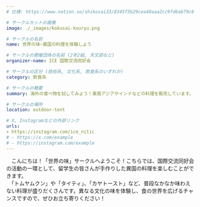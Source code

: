 ```yaml
---
# 仕様: https://www.notion.so/shikosai33/8345f5b29cea40aaa2cc9fd6ab79c6a6?pvs=4#5438a1577b604f39a67658a72f2283b8

# サークルカットの画像
image: ./_images/kokusai-kouryu.png

# サークルの名前
name: 世界の味~異国の料理を体験しよう

# サークルの開催団体の名前 (2年2組, 天文部など)
organizer-name: ICE 国際交流同好会

# サークルの区分 (技術系, 文化系, 飲食系のいずれか)
category: 飲食系

# サークルの概要
summary: 海外の食べ物を試してみよう！東南アジアやインドなどの料理を販売しています。

# サークルの場所
location: outdoor-tent

# X, Instagramなどの外部リンク
urls:
- https://instagram.com/ice_nitic
# - https://x.com/example
# - https://instagram.com/example
---
```

　こんにちは！「世界の味」サークルへようこそ！こちらでは、国際交流同好会の活動の一環として、留学生の皆さんが手作りした異国の料理を楽しむことができます。<br>
　「トムヤムクン」や「タイティ」、「カヤトースト」など、普段なかなか味わえない料理が盛りだくさんです。異なる文化の味を体験し、食の世界を広げるチャンスですので、ぜひお立ち寄りください！
